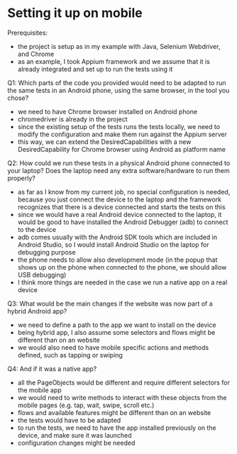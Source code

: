 # Setting it up on mobile

Prerequisites:
* the project is setup as in my example with Java, Selenium Webdriver, and Chrome
* as an example, I took Appium framework and we assume that it is already integrated and set up to run the tests using it 

Q1: Which parts of the code you provided would need to be adapted to run the same tests in an Android phone, using the same browser, in the tool you chose?

* we need to have Chrome browser installed on Android phone 
* chromedriver is already in the project
* since the existing setup of the tests runs the tests locally, we need to modify the configuration and make them run against the Appium server 
* this way, we can extend the DesiredCapabilities with a new DesiredCapability for Chrome browser using Android as platform name 

Q2: How could we run these tests in a physical Android phone connected to your laptop? Does the laptop need any extra software/hardware to run them properly?

* as far as I know from my current job, no special configuration is needed, because you just connect the device to the laptop and the framework recognizes that there is a device connected and starts the tests on this
* since we would have a real Android device connected to the laptop, it would be good to have installed the Android Debugger (adb) to connect to the device 
* adb comes usually with the Android SDK tools which are included in Android Studio, so I would install Android Studio on the laptop for debugging purpose 
* the phone needs to allow also development mode (in the popup that shows up on the phone when connected to the phone, we should allow USB debugging) 
* I think more things are needed in the case we run a native app on a real device 

Q3: What would be the main changes if the website was now part of a hybrid Android app?

* we need to define a path to the app we want to install on the device 
* being hybrid app, I also assume some selectors and flows might be different than on an website 
* we would also need to have mobile specific actions and methods defined, such as tapping or swiping 

Q4: And if it was a native app?

* all the PageObjects would be different and require different selectors for the mobile app 
* we would need to write methods to interact with these objects from the mobile pages (e.g. tap, wait, swipe, scroll etc.)
* flows and available features might be different than on an website 
* the tests would have to be adapted 
* to run the tests, we need to have the app installed previously on the device, and make sure it was launched 
* configuration changes might be needed 
